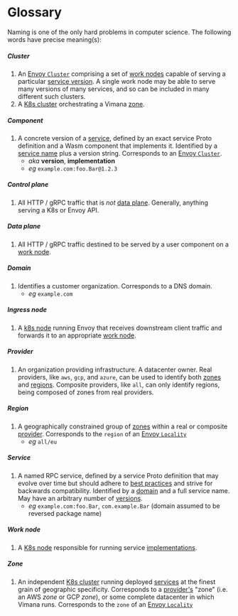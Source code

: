 # Glossary

Naming is one of the only hard problems in computer science.
The following words have precise meaning(s):

##### Cluster
1. An [Envoy `Cluster`] comprising
   a set of [work nodes](#work-node)
   capable of serving a particular [service version](#version).
   A single work node may be able to serve many versions of many services,
   and so can be included in many different such clusters.
2. A [K8s cluster] orchestrating a Vimana [zone](#zone).

##### Component <a id="version"></a><a id="implementation"></a>
1. A concrete version of a [service](#service),
   defined by an exact service Proto definition
   and a Wasm component that implements it.
   Identified by a [service name](#service) plus a version string.
   Corresponds to an [Envoy `Cluster`].
   - *aka* **version**, **implementation**
   - *eg* `example.com:foo.Bar@1.2.3`

##### Control plane
1. All HTTP / gRPC traffic that is *not* [data plane](#data-plane).
   Generally, anything serving a K8s or Envoy API.

##### Data plane
1. All HTTP / gRPC traffic
   destined to be served by a user component on a [work node](#work-node).

##### Domain
1. Identifies a customer organization.
   Corresponds to a DNS domain.
   - *eg* `example.com`

##### Ingress node
1. A [k8s node] running Envoy
   that receives downstream client traffic
   and forwards it to an appropriate [work node](#work-node).

##### Provider
1. An organization providing infrastructure.
   A datacenter owner.
   Real providers, like `aws`, `gcp`, and `azure`,
   can be used to identify both [zones](#zone) and [regions](#region).
   Composite providers, like `all`,
   can only identify regions,
   being composed of zones from real providers.

##### Region
1. A geographically constrained group of [zones](#zone)
   within a real or composite [provider](#provider).
   Corresponds to the `region` of an [Envoy `Locality`]
   - *eg* `all/eu`

##### Service
1. A named RPC service, defined by a service Proto definition
   that may evolve over time but should adhere to [best practices]
   and strive for backwards compatibility.
   Identified by a [domain](#domain) and a full service name.
   May have an arbitrary number of [versions](#version).
   - *eg* `example.com:foo.Bar`,
     `com.example.Bar` (domain assumed to be reversed package name)

##### Work node
1. A [K8s node] responsible for running service [implementations](#version).

##### Zone
1. An independent [K8s cluster] running deployed [services](#service)
   at the finest grain of geographic specificity.
   Corresponds to a [provider's](#provider) "zone"
   (i.e. an AWS *zone* or GCP *zone*),
   or some complete datacenter in which Vimana runs.
   Corresponds to the `zone` of an [Envoy `Locality`]

[best practices]: https://protobuf.dev/programming-guides/dos-donts/
[envoy `cluster`]: https://www.envoyproxy.io/docs/envoy/latest/api-v3/config/cluster/v3/cluster.proto#config-cluster-v3-cluster
[envoy `locality`]: https://www.envoyproxy.io/docs/envoy/latest/api-v3/config/core/v3/base.proto#config-core-v3-locality
[k8s cluster]: https://kubernetes.io/docs/concepts/architecture/
[k8s node]: https://kubernetes.io/docs/concepts/architecture/nodes/
